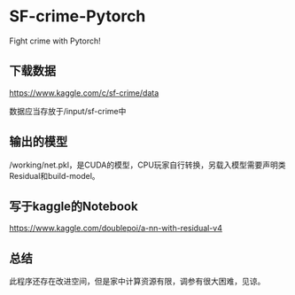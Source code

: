 # SF-crime-Pytorch

Fight crime with Pytorch!

## 下载数据

https://www.kaggle.com/c/sf-crime/data

数据应当存放于/input/sf-crime中

## 输出的模型

/working/net.pkl，是CUDA的模型，CPU玩家自行转换，另载入模型需要声明类Residual和build-model。

## 写于kaggle的Notebook

https://www.kaggle.com/doublepoi/a-nn-with-residual-v4

## 总结

此程序还存在改进空间，但是家中计算资源有限，调参有很大困难，见谅。